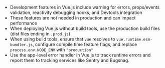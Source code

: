 - Development features in Vue.js include warning for errors, props/events validation, reactivity debugging hooks, and Devtools integration
- These features are not needed in production and can impact performance
- When deploying Vue.js without build tools, use the production build files (dist files ending in `.prod.js`)
- When using build tools, ensure that `vue` resolves to `vue.runtime.esm-bundler.js`, configure compile time feature flags, and replace `process.env.NODE_ENV` with `"production"`
- Use the app-level error handler in Vue.js to track runtime errors and report them to tracking services like Sentry and Bugsnag.
